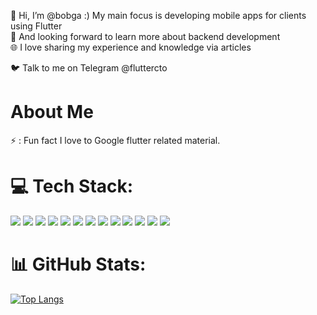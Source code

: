 👋 Hi, I’m @bobga :) My main focus is developing mobile apps for clients using Flutter <br>💙 And looking forward to learn more about backend development <br>🌐 I love sharing my experience and knowledge via articles

<!---
bobga/bobga is a ✨ special ✨ repository because its `README.md` (this file) appears on your GitHub profile.
You can click the Preview link to take a look at your changes.
--->
🐦 Talk to me on Telegram @fluttercto
 

<h1>About Me</h1>

⚡ : Fun fact I love to Google flutter related material.

<h1>💻 Tech Stack:</h1>
<p dir="auto">
<a target="_blank" rel="noopener noreferrer nofollow" href="https://camo.githubusercontent.com/24ded6d8c9aa034bc9dfbd6c5a2b28371b3e0442cc4d0fd9ee2a738f7622a9f4/68747470733a2f2f696d672e736869656c64732e696f2f62616467652f466c75747465722d355f79656172732d3032353639423f7374796c653d666c61742d737175617265266c6f676f3d666c7574746572266c6f676f436f6c6f723d7768697465"><img src="https://camo.githubusercontent.com/24ded6d8c9aa034bc9dfbd6c5a2b28371b3e0442cc4d0fd9ee2a738f7622a9f4/68747470733a2f2f696d672e736869656c64732e696f2f62616467652f466c75747465722d355f79656172732d3032353639423f7374796c653d666c61742d737175617265266c6f676f3d666c7574746572266c6f676f436f6c6f723d7768697465" data-canonical-src="https://img.shields.io/badge/Flutter-5_years-02569B?style=flat-square&amp;logo=flutter&amp;logoColor=white" style="max-width: 100%;"></a>
<a target="_blank" rel="noopener noreferrer nofollow" href="https://camo.githubusercontent.com/ec0c13420418a8e2a150ee99bf7dcf95e7ec4f15fe3c975f3b76f3cecfe894d5/68747470733a2f2f696d672e736869656c64732e696f2f62616467652f446172742d355f79656172732d3031373543323f7374796c653d666c61742d737175617265266c6f676f3d64617274266c6f676f436f6c6f723d7768697465"><img src="https://camo.githubusercontent.com/ec0c13420418a8e2a150ee99bf7dcf95e7ec4f15fe3c975f3b76f3cecfe894d5/68747470733a2f2f696d672e736869656c64732e696f2f62616467652f446172742d355f79656172732d3031373543323f7374796c653d666c61742d737175617265266c6f676f3d64617274266c6f676f436f6c6f723d7768697465" data-canonical-src="https://img.shields.io/badge/Dart-5_years-0175C2?style=flat-square&amp;logo=dart&amp;logoColor=white" style="max-width: 100%;"></a>
<a target="_blank" rel="noopener noreferrer nofollow" href="https://camo.githubusercontent.com/eebaf55c49440cd297561202859578e8546c171a1b28be3e24d277ce587f5bca/68747470733a2f2f696d672e736869656c64732e696f2f62616467652f4e61746976655f694f532d385f79656172732d3030303030303f7374796c653d666c61742d737175617265266c6f676f3d6170706c65266c6f676f436f6c6f723d7768697465"><img src="https://camo.githubusercontent.com/eebaf55c49440cd297561202859578e8546c171a1b28be3e24d277ce587f5bca/68747470733a2f2f696d672e736869656c64732e696f2f62616467652f4e61746976655f694f532d385f79656172732d3030303030303f7374796c653d666c61742d737175617265266c6f676f3d6170706c65266c6f676f436f6c6f723d7768697465" data-canonical-src="https://img.shields.io/badge/Native_iOS-8_years-000000?style=flat-square&amp;logo=apple&amp;logoColor=white" style="max-width: 100%;"></a>
<a target="_blank" rel="noopener noreferrer nofollow" href="https://camo.githubusercontent.com/622403ce729ca38fbea9f273b0a184fde4c71783c072d197d1b36fb219ae9162/68747470733a2f2f696d672e736869656c64732e696f2f62616467652f53776966742d385f79656172732d3030303030303f7374796c653d666c61742d737175617265266c6f676f3d7377696674266c6f676f436f6c6f723d7768697465"><img src="https://camo.githubusercontent.com/622403ce729ca38fbea9f273b0a184fde4c71783c072d197d1b36fb219ae9162/68747470733a2f2f696d672e736869656c64732e696f2f62616467652f53776966742d385f79656172732d3030303030303f7374796c653d666c61742d737175617265266c6f676f3d7377696674266c6f676f436f6c6f723d7768697465" data-canonical-src="https://img.shields.io/badge/Swift-8_years-000000?style=flat-square&amp;logo=swift&amp;logoColor=white" style="max-width: 100%;"></a>
<a target="_blank" rel="noopener noreferrer nofollow" href="https://camo.githubusercontent.com/4bcf28c8d862f39b84d306c753114c80a44091875686d88701d5fe62f3510585/68747470733a2f2f696d672e736869656c64732e696f2f62616467652f52656163745f4e61746976652d355f79656172732d3631444146423f7374796c653d666c61742d737175617265266c6f676f3d7265616374266c6f676f436f6c6f723d626c61636b"><img src="https://camo.githubusercontent.com/4bcf28c8d862f39b84d306c753114c80a44091875686d88701d5fe62f3510585/68747470733a2f2f696d672e736869656c64732e696f2f62616467652f52656163745f4e61746976652d355f79656172732d3631444146423f7374796c653d666c61742d737175617265266c6f676f3d7265616374266c6f676f436f6c6f723d626c61636b" data-canonical-src="https://img.shields.io/badge/React_Native-5_years-61DAFB?style=flat-square&amp;logo=react&amp;logoColor=black" style="max-width: 100%;"></a>
<a target="_blank" rel="noopener noreferrer nofollow" href="https://camo.githubusercontent.com/14cf1d440e1b8891cb3b8d2fdad361b16abecfb5f70a3330b20574a732f50e50/68747470733a2f2f696d672e736869656c64732e696f2f62616467652f4167696c652d345f79656172732d3134374546423f7374796c653d666c61742d737175617265266c6f676f3d78636f6465266c6f676f436f6c6f723d7768697465"><img src="https://camo.githubusercontent.com/14cf1d440e1b8891cb3b8d2fdad361b16abecfb5f70a3330b20574a732f50e50/68747470733a2f2f696d672e736869656c64732e696f2f62616467652f4167696c652d345f79656172732d3134374546423f7374796c653d666c61742d737175617265266c6f676f3d78636f6465266c6f676f436f6c6f723d7768697465" data-canonical-src="https://img.shields.io/badge/Agile-4_years-147EFB?style=flat-square&amp;logo=xcode&amp;logoColor=white" style="max-width: 100%;"></a>
<a target="_blank" rel="noopener noreferrer nofollow" href="https://camo.githubusercontent.com/f5cd7625bcd5c32b441409e1cfb47e969314454ea1298c26d1e7dc5bc0eb6c67/68747470733a2f2f696d672e736869656c64732e696f2f62616467652f43492f43442d345f79656172732d3234393645443f7374796c653d666c61742d737175617265266c6f676f3d646f636b6572266c6f676f436f6c6f723d7768697465"><img src="https://camo.githubusercontent.com/f5cd7625bcd5c32b441409e1cfb47e969314454ea1298c26d1e7dc5bc0eb6c67/68747470733a2f2f696d672e736869656c64732e696f2f62616467652f43492f43442d345f79656172732d3234393645443f7374796c653d666c61742d737175617265266c6f676f3d646f636b6572266c6f676f436f6c6f723d7768697465" data-canonical-src="https://img.shields.io/badge/CI/CD-4_years-2496ED?style=flat-square&amp;logo=docker&amp;logoColor=white" style="max-width: 100%;"></a>
<a target="_blank" rel="noopener noreferrer nofollow" href="https://camo.githubusercontent.com/be44671a8348214f7963ad857c8c0e60213ca66053455ac9c966a37832a9659c/68747470733a2f2f696d672e736869656c64732e696f2f62616467652f4465764f70732d335f79656172732d4646443433423f7374796c653d666c61742d737175617265266c6f676f3d61707073746f7265266c6f676f436f6c6f723d626c61636b"><img src="https://camo.githubusercontent.com/be44671a8348214f7963ad857c8c0e60213ca66053455ac9c966a37832a9659c/68747470733a2f2f696d672e736869656c64732e696f2f62616467652f4465764f70732d335f79656172732d4646443433423f7374796c653d666c61742d737175617265266c6f676f3d61707073746f7265266c6f676f436f6c6f723d626c61636b" data-canonical-src="https://img.shields.io/badge/DevOps-3_years-FFD43B?style=flat-square&amp;logo=appstore&amp;logoColor=black" style="max-width: 100%;"></a>
<a target="_blank" rel="noopener noreferrer nofollow" href="https://camo.githubusercontent.com/173f5ae1df2d74da10f2ddc97525fe0ec04cb34ea124691d02f53e6e731ad8d9/68747470733a2f2f696d672e736869656c64732e696f2f62616467652f66697265626173652d375f79656172732d6666636132383f7374796c653d666c61742d737175617265266c6f676f3d6669726562617365266c6f676f436f6c6f723d726564"><img src="https://camo.githubusercontent.com/173f5ae1df2d74da10f2ddc97525fe0ec04cb34ea124691d02f53e6e731ad8d9/68747470733a2f2f696d672e736869656c64732e696f2f62616467652f66697265626173652d375f79656172732d6666636132383f7374796c653d666c61742d737175617265266c6f676f3d6669726562617365266c6f676f436f6c6f723d726564" data-canonical-src="https://img.shields.io/badge/firebase-7_years-ffca28?style=flat-square&amp;logo=firebase&amp;logoColor=red" style="max-width: 100%;"></a>
<a target="_blank" rel="noopener noreferrer nofollow" href="https://camo.githubusercontent.com/1266eb7a7eadb72130023a456c008c90cd9adee52a2e0222a64a3acc3736681a/68747470733a2f2f696d672e736869656c64732e696f2f62616467652f4769742d375f79656172732d4630353033323f7374796c653d666c61742d737175617265266c6f676f3d676974266c6f676f436f6c6f723d7768697465"><img src="https://camo.githubusercontent.com/1266eb7a7eadb72130023a456c008c90cd9adee52a2e0222a64a3acc3736681a/68747470733a2f2f696d672e736869656c64732e696f2f62616467652f4769742d375f79656172732d4630353033323f7374796c653d666c61742d737175617265266c6f676f3d676974266c6f676f436f6c6f723d7768697465" data-canonical-src="https://img.shields.io/badge/Git-7_years-F05032?style=flat-square&amp;logo=git&amp;logoColor=white" style="max-width: 100%;"></a>
<a target="_blank" rel="noopener noreferrer nofollow" href="https://camo.githubusercontent.com/ffd25500f5129c7972d4e4c7c5d051dd67d425823d5dabb01d2f71089e012a51/68747470733a2f2f696d672e736869656c64732e696f2f62616467652f417a7572652d335f79656172732d3030616566663f7374796c653d666c61742d737175617265266c6f676f3d6d6963726f736f6674253230617a757265266c6f676f436f6c6f723d7768697465"><img src="https://camo.githubusercontent.com/ffd25500f5129c7972d4e4c7c5d051dd67d425823d5dabb01d2f71089e012a51/68747470733a2f2f696d672e736869656c64732e696f2f62616467652f417a7572652d335f79656172732d3030616566663f7374796c653d666c61742d737175617265266c6f676f3d6d6963726f736f6674253230617a757265266c6f676f436f6c6f723d7768697465" data-canonical-src="https://img.shields.io/badge/Azure-3_years-00aeff?style=flat-square&amp;logo=microsoft%20azure&amp;logoColor=white" style="max-width: 100%;"></a>
<a target="_blank" rel="noopener noreferrer nofollow" href="https://camo.githubusercontent.com/97d15516700f6672c83dd379673df65bb3fe25b5918419d83874d081d1fdab67/68747470733a2f2f696d672e736869656c64732e696f2f62616467652f4157532d335f79656172732d6666393930303f7374796c653d666c61742d737175617265266c6f676f3d616d617a6f6e2d617773266c6f676f436f6c6f723d7768697465"><img src="https://camo.githubusercontent.com/97d15516700f6672c83dd379673df65bb3fe25b5918419d83874d081d1fdab67/68747470733a2f2f696d672e736869656c64732e696f2f62616467652f4157532d335f79656172732d6666393930303f7374796c653d666c61742d737175617265266c6f676f3d616d617a6f6e2d617773266c6f676f436f6c6f723d7768697465" data-canonical-src="https://img.shields.io/badge/AWS-3_years-ff9900?style=flat-square&amp;logo=amazon-aws&amp;logoColor=white" style="max-width: 100%;"></a>
<a target="_blank" rel="noopener noreferrer nofollow" href="https://camo.githubusercontent.com/33069916c5c026a7e62d21579acc85c2a05be804d2c0cd6edc588b5f0c58936e/68747470733a2f2f696d672e736869656c64732e696f2f62616467652f4772617068514c2d345f79656172732d4531303039383f7374796c653d666c61742d737175617265266c6f676f3d6772617068716c266c6f676f436f6c6f723d7768697465"><img src="https://camo.githubusercontent.com/33069916c5c026a7e62d21579acc85c2a05be804d2c0cd6edc588b5f0c58936e/68747470733a2f2f696d672e736869656c64732e696f2f62616467652f4772617068514c2d345f79656172732d4531303039383f7374796c653d666c61742d737175617265266c6f676f3d6772617068716c266c6f676f436f6c6f723d7768697465" data-canonical-src="https://img.shields.io/badge/GraphQL-4_years-E10098?style=flat-square&amp;logo=graphql&amp;logoColor=white" style="max-width: 100%;"></a>
</p>

<h1>📊 GitHub Stats:</h1>

[![Top Langs](https://github-readme-stats.vercel.app/api/top-langs/?username=bobga&layout=compact&theme=radical)](https://github.com/bobga/github-readme-stats)


